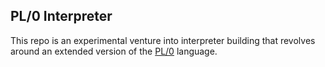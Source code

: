 ## PL/0 Interpreter

This repo is an experimental venture into interpreter building that revolves
around an extended version of the [PL/0](https://en.wikipedia.org/wiki/PL/0)
language.
